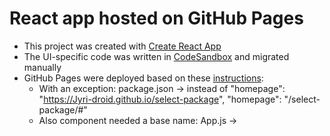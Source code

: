 # React app hosted on GitHub Pages

* This project was created with [Create React App](https://github.com/facebook/create-react-app)
* The UI-specific code was written in [CodeSandbox](https://codesandbox.io/s/select-package-test-forked-liyr9k) and migrated manually
* GitHub Pages were deployed based on these [instructions](https://github.com/gitname/react-gh-pages):
   * With an exception: package.json -> instead of  "homepage": "https://Jyri-droid.github.io/select-package", "homepage": "/select-package/#"
   * Also <Router> component needed a base name: App.js -> <Router basename="/select-package">
